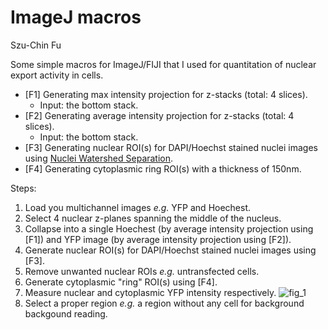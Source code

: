 ImageJ macros
====================
Szu-Chin Fu

Some simple macros for ImageJ/FIJI that I used for quantitation of nuclear export activity in cells.
* [F1] Generating max intensity projection for z-stacks (total: 4 slices). 
  * Input: the bottom stack.
* [F2] Generating average intensity projection for z-stacks (total: 4 slices). 
  * Input: the bottom stack.
* [F3] Generating nuclear ROI(s) for DAPI/Hoechst stained nuclei images using [Nuclei Watershed Separation](http://imagej.net/Nuclei_Watershed_Separation). 
* [F4] Generating cytoplasmic ring ROI(s) with a thickness of 150nm. 

Steps:
1. Load you multichannel images *e.g.* YFP and Hoechest.
2. Select 4 nuclear z-planes spanning the middle of the nucleus.
3. Collapse into a single Hoechest (by average intensity projection using [F1]) and YFP image (by average intensity projection using [F2]).
4. Generate nuclear ROI(s) for DAPI/Hoechst stained nuclei images using [F3].
5. Remove unwanted nuclear ROIs *e.g.* untransfected cells.
6. Generate cytoplasmic "ring" ROI(s) using [F4].
7. Measure nuclear and cytoplasmic YFP intensity respectively.
![fig_1](https://user-images.githubusercontent.com/10090315/33915255-fd1e5ed2-df67-11e7-9176-97d2be34d699.jpg)
8. Select a proper region *e.g.* a region without any cell for background backgound reading. 
